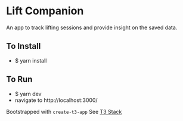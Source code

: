 # Lift Companion
An app to track lifting sessions and provide insight on the saved data.

## To Install
* $ yarn install

## To Run
* $ yarn dev
* navigate to http://localhost:3000/

Bootstrapped with `create-t3-app`
See [T3 Stack](https://create.t3.gg/)

